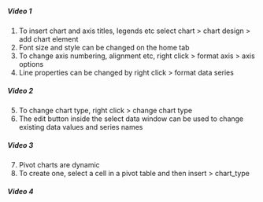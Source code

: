 ##### Video 1
1. To insert chart and axis titles, legends etc select chart > chart design > add chart element
2. Font size and style can be changed on the home tab
3. To change axis numbering, alignment etc, right click > format axis > axis options
4. Line properties can be changed by right click > format data series

##### Video 2
5. To change chart type, right click > change chart type
6. The edit button inside the select data window can be used to change existing data values and series names

##### Video 3
7. Pivot charts are dynamic
8. To create one, select a cell in a pivot table and then insert > chart_type

##### Video 4
